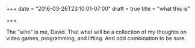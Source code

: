 +++
date = "2016-03-26T23:10:01-07:00"
draft = true
title = "what this is"

+++

The "who" is me, David. That what will be a collection of my thoughts on video
games, programming, and lifting. And odd combination to be sure.
